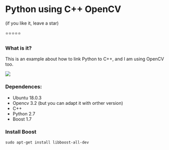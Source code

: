 # Python using C++ OpenCV 

(if you like it, leave a star)


:star::star::star::star::star: 

### What is it?

This is an example about how to link Python to C++, and I am using OpenCV too.

![](https://github.com/RonnyldoSilva/Python-using-C-Plus-Plus-OpenCV/blob/master/overView.png)

### Dependences:

* Ubuntu 18.0.3
* Opencv 3.2 (but you can adapt it with orther version)
* C++
* Python 2.7
* Boost 1.7

### Install Boost

```
sudo apt-get install libboost-all-dev
```
